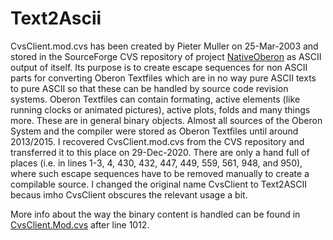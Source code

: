 # Text2Ascii

CvsClient.mod.cvs has been created by Pieter Muller on 25-Mar-2003 and stored in the SourceForge CVS repository of project [NativeOberon](https://sourceforge.net/projects/nativeoberon/) as ASCII output of itself. Its purpose is to create escape sequences for non ASCII parts for converting Oberon Textfiles which are in no way pure ASCII texts to pure ASCII so that these can be handled by source code revision systems. Oberon Textfiles can contain formating, active elements (like running clocks or animated pictures), active plots, folds and many things more. These are in general binary objects. Almost all sources of the Oberon System and the compiler were stored as Oberon Textfiles until around 2013/2015. I recovered CvsClient.mod.cvs from the CVS repository and transferred it to this place on 29-Dec-2020. There are only a hand full of places (i.e. in lines 1-3, 4, 430, 432, 447, 449, 559, 561, 948, and 950), where such escape sequences have to be removed manually to create a compilable source. I changed the original name CvsClient to Text2ASCII becaus imho CvsClient obscures the relevant usage a bit.

More info about the way the binary content is handled can be found in [CvsClient.Mod.cvs](https://github.com/btreut/Text2Ascii/blob/552be57e2324d2feb634ec2d930480953a6d2e29/CvsClient.Mod.cvs#L1012) after line 1012.
